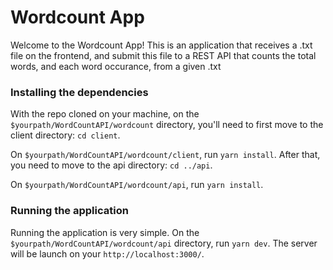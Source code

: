 # Wordcount App

Welcome to the Wordcount App!
This is an application that receives a .txt file on the frontend, and submit this file to a REST API that counts the total words, and each word occurance, from a given .txt

### Installing the dependencies

With the repo cloned on your machine, on the `$yourpath/WordCountAPI/wordcount` directory, you'll need to first move to the client directory: `cd client`.

On `$yourpath/WordCountAPI/wordcount/client`, run `yarn install`. After that, you need to move to the api directory: `cd ../api`.

On `$yourpath/WordCountAPI/wordcount/api`, run `yarn install`.

### Running the application

Running the application is very simple. On the `$yourpath/WordCountAPI/wordcount/api` directory, run `yarn dev`. The server will be launch on your `http://localhost:3000/`.
